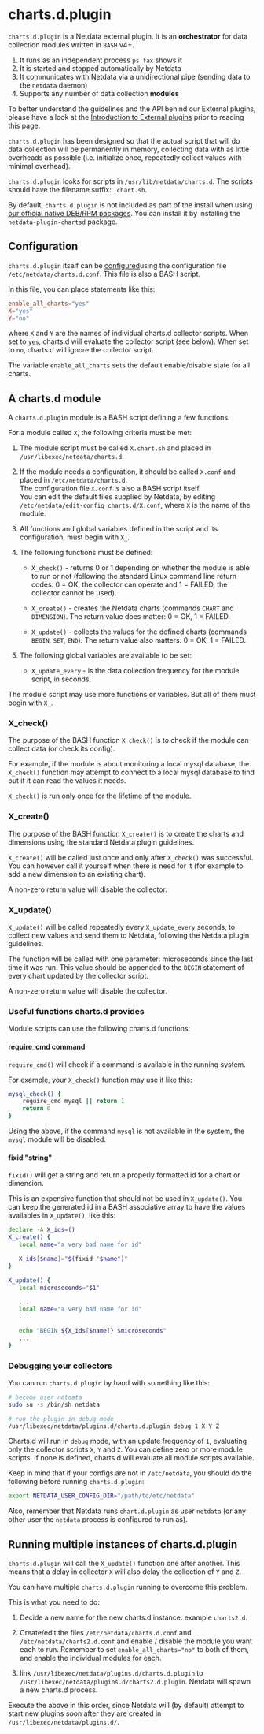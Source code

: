 # charts.d.plugin

`charts.d.plugin` is a Netdata external plugin. It is an **orchestrator** for data collection modules written in `BASH` v4+.

1. It runs as an independent process `ps fax` shows it
2. It is started and stopped automatically by Netdata
3. It communicates with Netdata via a unidirectional pipe (sending data to the `netdata` daemon)
4. Supports any number of data collection **modules**

To better understand the guidelines and the API behind our External plugins, please have a look at the [Introduction to External plugins](/src/collectors/plugins.d/README.md) prior to reading this page.


`charts.d.plugin` has been designed so that the actual script that will do data collection will be permanently in
memory, collecting data with as little overheads as possible
(i.e. initialize once, repeatedly collect values with minimal overhead).

`charts.d.plugin` looks for scripts in `/usr/lib/netdata/charts.d`.
The scripts should have the filename suffix: `.chart.sh`.

By default, `charts.d.plugin` is not included as part of the install when using [our official native DEB/RPM packages](/packaging/installer/methods/packages.md). You can install it by installing the `netdata-plugin-chartsd` package.

## Configuration

`charts.d.plugin` itself can be [configured](/docs/netdata-agent/configuration/README.md#edit-a-configuration-file-using-edit-config)using the configuration file `/etc/netdata/charts.d.conf`. This file is also a BASH script.

In this file, you can place statements like this:

```conf
enable_all_charts="yes"
X="yes"
Y="no"
```

where `X` and `Y` are the names of individual charts.d collector scripts.
When set to `yes`, charts.d will evaluate the collector script (see below).
When set to `no`, charts.d will ignore the collector script.

The variable `enable_all_charts` sets the default enable/disable state for all charts.

## A charts.d module

A `charts.d.plugin` module is a BASH script defining a few functions.

For a module called `X`, the following criteria must be met:

1. The module script must be called `X.chart.sh` and placed in `/usr/libexec/netdata/charts.d`.

2. If the module needs a configuration, it should be called `X.conf` and placed in `/etc/netdata/charts.d`.  
    The configuration file `X.conf` is also a BASH script itself.  
    You can edit the default files supplied by Netdata, by editing `/etc/netdata/edit-config charts.d/X.conf`, where `X` is the name of the module.

3. All functions and global variables defined in the script and its configuration, must begin with `X_`.

4. The following functions must be defined:

    - `X_check()` - returns 0 or 1 depending on whether the module is able to run or not
         (following the standard Linux command line return codes: 0 = OK, the collector can operate and 1 = FAILED,
         the collector cannot be used).

    - `X_create()` - creates the Netdata charts (commands `CHART` and `DIMENSION`).
         The return value does matter: 0 = OK, 1 = FAILED.

    - `X_update()` - collects the values for the defined charts (commands `BEGIN`, `SET`, `END`).
         The return value also matters: 0 = OK, 1 = FAILED.

5. The following global variables are available to be set:
    - `X_update_every` - is the data collection frequency for the module script, in seconds.

The module script may use more functions or variables. But all of them must begin with `X_`.

### X_check()

The purpose of the BASH function `X_check()` is to check if the module can collect data (or check its config).

For example, if the module is about monitoring a local mysql database, the `X_check()` function may attempt to
connect to a local mysql database to find out if it can read the values it needs.

`X_check()` is run only once for the lifetime of the module.

### X_create()

The purpose of the BASH function `X_create()` is to create the charts and dimensions using the standard Netdata
plugin guidelines.

`X_create()` will be called just once and only after `X_check()` was successful.
You can however call it yourself when there is need for it (for example to add a new dimension to an existing chart).

A non-zero return value will disable the collector.

### X_update()

`X_update()` will be called repeatedly every `X_update_every` seconds, to collect new values and send them to Netdata,
following the Netdata plugin guidelines.

The function will be called with one parameter: microseconds since the last time it was run. This value should be
appended to the `BEGIN` statement of every chart updated by the collector script.

A non-zero return value will disable the collector.

### Useful functions charts.d provides

Module scripts can use the following charts.d functions:

#### require_cmd command

`require_cmd()` will check if a command is available in the running system.

For example, your `X_check()` function may use it like this:

```sh
mysql_check() {
    require_cmd mysql || return 1
    return 0
}
```

Using the above, if the command `mysql` is not available in the system, the `mysql` module will be disabled.

#### fixid "string"

`fixid()` will get a string and return a properly formatted id for a chart or dimension.

This is an expensive function that should not be used in `X_update()`.
You can keep the generated id in a BASH associative array to have the values availables in `X_update()`, like this:

```sh
declare -A X_ids=()
X_create() {
   local name="a very bad name for id"

   X_ids[$name]="$(fixid "$name")"
}

X_update() {
   local microseconds="$1"

   ...
   local name="a very bad name for id"
   ...

   echo "BEGIN ${X_ids[$name]} $microseconds"
   ...
}
```

### Debugging your collectors

You can run `charts.d.plugin` by hand with something like this:

```sh
# become user netdata
sudo su -s /bin/sh netdata

# run the plugin in debug mode
/usr/libexec/netdata/plugins.d/charts.d.plugin debug 1 X Y Z
```

Charts.d will run in `debug` mode, with an update frequency of `1`, evaluating only the collector scripts
`X`, `Y` and `Z`. You can define zero or more module scripts. If none is defined, charts.d will evaluate all
module scripts available.

Keep in mind that if your configs are not in `/etc/netdata`, you should do the following before running
`charts.d.plugin`:

```sh
export NETDATA_USER_CONFIG_DIR="/path/to/etc/netdata"
```

Also, remember that Netdata runs `chart.d.plugin` as user `netdata` (or any other user the `netdata` process is configured to run as).

## Running multiple instances of charts.d.plugin

`charts.d.plugin` will call the `X_update()` function one after another. This means that a delay in collector `X`
will also delay the collection of `Y` and `Z`.

You can have multiple `charts.d.plugin` running to overcome this problem.

This is what you need to do:

1. Decide a new name for the new charts.d instance: example `charts2.d`.

2. Create/edit the files `/etc/netdata/charts.d.conf` and `/etc/netdata/charts2.d.conf` and enable / disable the
    module you want each to run. Remember to set `enable_all_charts="no"` to both of them, and enable the individual
    modules for each.

3. link `/usr/libexec/netdata/plugins.d/charts.d.plugin` to `/usr/libexec/netdata/plugins.d/charts2.d.plugin`.
    Netdata will spawn a new charts.d process.

Execute the above in this order, since Netdata will (by default) attempt to start new plugins soon after they are
created in `/usr/libexec/netdata/plugins.d/`.
